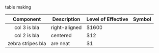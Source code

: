 table making

| Component        | Description           | Level of Effective  | Symbol |
| :--------------: |-----------------------| --------------------|-------:|
| col 3 is  bla    | right-aligned         | $1600               |        |
| col 2 is     bla | centered              |   $12               |        |
| zebra stripes bla| are neat              |    $1               |        |
